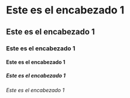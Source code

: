 <!DOCTYPE html>
<html>
 <h1>Este es el encabezado 1</h1>
 <h2>Este es el encabezado 1</h2>
 <h3>Este es el encabezado 1</h3>
 <h4>Este es el encabezado 1</h4>
 <h5>Este es el encabezado 1</h5>
 <h6>Este es el encabezado 1</h6>

</html>
